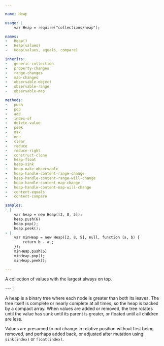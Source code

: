 ```yaml
---

name: Heap

usage: |
    var Heap = require("collections/heap");

names:
-   Heap()
-   Heap(values)
-   Heap(values, equals, compare)

inherits:
-   generic-collection
-   property-changes
-   range-changes
-   map-changes
-   observable-object
-   observable-range
-   observable-map

methods:
-   push
-   pop
-   add
-   index-of
-   delete-value
-   peek
-   max
-   one
-   clear
-   reduce
-   reduce-right
-   construct-clone
-   heap-float
-   heap-sink
-   heap-make-observable
-   heap-handle-content-range-change
-   heap-handle-content-range-will-change
-   heap-handle-content-map-change
-   heap-handle-content-map-will-change
-   content-equals
-   content-compare

samples:
- |
    var heap = new Heap([2, 8, 5]);
    heap.push(6)
    heap.pop();
    heap.peek();
- |
    var minHeap = new Heap([2, 8, 5], null, function (a, b) {
        return b - a ;
    });
    minHeap.push(6)
    minHeap.pop();
    minHeap.peek();

---
```


A collection of values with the largest always on top.

--- |

A heap is a binary tree where each node is greater than both its leaves.
The tree itself is complete or nearly complete at all times, so the heap is
backed by a compact array.
When values are added or removed, the tree rotates until the value has sunk
until its parent is greater, or floated until all children are less.

Values are presumed to not change in relative position without first being
removed, and perhaps added back, or adjusted after mutation using `sink(index)`
or `float(index)`.

